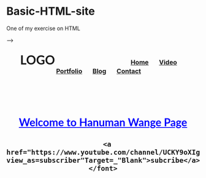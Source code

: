 # Basic-HTML-site
One of my exercise on HTML

<!DOCTYPE html>
<html lang="en">
<head>
	<meta charset="utf-8">
	<meta name="viewport" content="width=device-width, initial-scale=1">
	<title>  Hanuman Wange Portfolio </title>
</head>
<body background="my.jpeg"> -->
	  <h3 align="center">
		<font face="Lato" size=6">LOGO</font>
		</hr>
		&nbsp&nbsp &nbsp &nbsp&nbsp &nbsp &nbsp&nbsp &nbsp &nbsp &nbsp &nbsp &nbsp &nbsp &nbsp &nbsp&nbsp &nbsp &nbsp &nbsp &nbsp &nbsp&nbsp &nbsp &nbsp&nbsp &nbsp &nbsp;
		<a href="#">Home</a>
		&nbsp &nbsp &nbsp;
		<a href="#">Video</a>
		&nbsp &nbsp &nbsp;
		<a href="#">Portfolio</a>
		&nbsp &nbsp &nbsp;
		<a href="https://hanumanwange.blogspot.com/">Blog</a>
		&nbsp &nbsp &nbsp;		
		<a href="#">Contact</a>
		&nbsp &nbsp &nbsp;
	  </h3></br></br></br>
          <h1 align="center">
	  <font face="Lato"color="blue" size 6"><u>Welcome to Hanuman Wange Page</u></font>
	  </h1>
<h2 align="center">
	  
	  <a href="https://www.youtube.com/channel/UCKY9oXIgBGf3TJeqLCRc49A?view_as=subscriber"Target=_"Blank">subcribe</a>
	</font>
</h2>	
<body>
</html>
